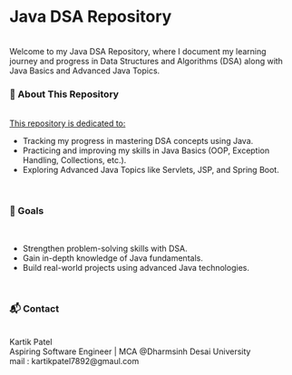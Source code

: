 <h1><b>Java DSA Repository</b></h1><br>
Welcome to my Java DSA Repository, where I document my learning journey and progress in Data Structures and Algorithms (DSA) along with Java Basics and Advanced Java Topics.

<h3>
🚀 About This Repository 
</h3><br>
<u>
This repository is dedicated to:
</u><br>
<ul>
  <li>
Tracking my progress in mastering DSA concepts using Java.
  </li>
  <li>
Practicing and improving my skills in Java Basics (OOP, Exception Handling, Collections, etc.).
  </li>
  <li>
Exploring Advanced Java Topics like Servlets, JSP, and Spring Boot.
  </li>
</ul>
<br>
<h3>
📝 Goals
</h3><br>
<ul>
  <li>
    Strengthen problem-solving skills with DSA.
  </li>
  <li>
    Gain in-depth knowledge of Java fundamentals.
  </li>
  <li>
    Build real-world projects using advanced Java technologies.
  </li>
</ul>
<br>
<h3>📬 Contact</h3><br>
Kartik Patel<br>
Aspiring Software Engineer | MCA @Dharmsinh Desai University<br>
mail : kartikpatel7892@gmaul.com<br>
